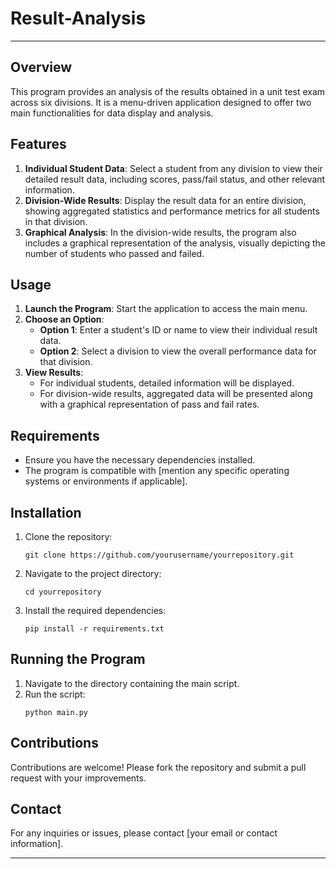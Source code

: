 # Result-Analysis
---

## Overview

This program provides an analysis of the results obtained in a unit test exam across six divisions. It is a menu-driven application designed to offer two main functionalities for data display and analysis.

## Features

1. **Individual Student Data**: Select a student from any division to view their detailed result data, including scores, pass/fail status, and other relevant information.
2. **Division-Wide Results**: Display the result data for an entire division, showing aggregated statistics and performance metrics for all students in that division.
3. **Graphical Analysis**: In the division-wide results, the program also includes a graphical representation of the analysis, visually depicting the number of students who passed and failed.

## Usage

1. **Launch the Program**: Start the application to access the main menu.
2. **Choose an Option**:
   - **Option 1**: Enter a student's ID or name to view their individual result data.
   - **Option 2**: Select a division to view the overall performance data for that division.
3. **View Results**:
   - For individual students, detailed information will be displayed.
   - For division-wide results, aggregated data will be presented along with a graphical representation of pass and fail rates.

## Requirements

- Ensure you have the necessary dependencies installed.
- The program is compatible with [mention any specific operating systems or environments if applicable].

## Installation

1. Clone the repository:
   ```
   git clone https://github.com/yourusername/yourrepository.git
   ```
2. Navigate to the project directory:
   ```
   cd yourrepository
   ```
3. Install the required dependencies:
   ```
   pip install -r requirements.txt
   ```

## Running the Program

1. Navigate to the directory containing the main script.
2. Run the script:
   ```
   python main.py
   ```

## Contributions

Contributions are welcome! Please fork the repository and submit a pull request with your improvements.


## Contact

For any inquiries or issues, please contact [your email or contact information].

---


